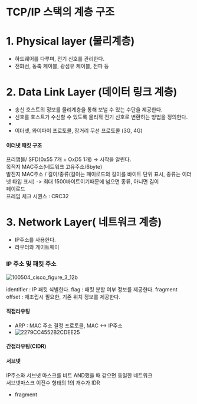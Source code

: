 # TCP/IP 스택의 계층 구조

# 1. Physical layer (물리계층)  
- 하드웨어를 다루며, 전기 신호를 관리한다.  
- 전화선, 동축 케이블, 광섬유 케이블, 전파 등

# 2. Data Link Layer (데이터 링크 계층)  
- 송신 호스트의 정보를 물리계층을 통해 보낼 수 있는 수단을 제공한다.  
- 신호를 호스트가 수신할 수 있도록 물리적 전기 신호로 변환하는 방법을 정의한다.
- 
- 이더넷, 와이파이 프로토콜, 장거리 무선 프로토콜 (3G, 4G)  

#### 이더넷 패킷 구조
프리앰블/ SFD(0x55 7개 + OxD5 1개) -> 시작을 알린다.  
목적지 MAC주소(네트워크 고유주소/6byte)  
발진지 MAC주소 / 길이/종류(길이는 페이로드의 길이를 바이트 단위 표시, 종류는 이더넷 타입 표시) -> 최대 1500바이트이기때문에 넘으면 종류, 아니면 길이  
페이로드  
프레임 체크 시퀀스 : CRC32  


# 3. Network Layer( 네트워크 계층)
- IP주소를 사용한다.  
- 라우터와 게이트웨이  

### IP 주소 및 패킷 주소
![100504_cisco_figure_3_12b](https://user-images.githubusercontent.com/80669633/223909398-a970f426-f29e-43dc-a7e4-ba14256b9fdc.gif)

identifier : IP 패킷 식별한다.
flag : 패킷 분할 여부 정보를 제공한다.
fragment offset :  재조립시 필요한, 기존 위치 정보를 제공한다.

#### 직접라우팅  
* ARP : MAC 주소 결정 프로토콜, MAC <-> IP주소  
* ![2279CC4552B2CDEE25](https://user-images.githubusercontent.com/80669633/223911319-05982a88-461d-44f9-8d3c-cd8e0603d2cb.jpg)

#### 간접라우팅(CIDR)  
#### 서브넷  
 IP주소와 서브넷 마스크를 비트 AND했을 때 같으면 동일한 네트워크  
 서브넷마스크 이진수 형태의 1의 개수가 IDR  
 
 
 - fragment
